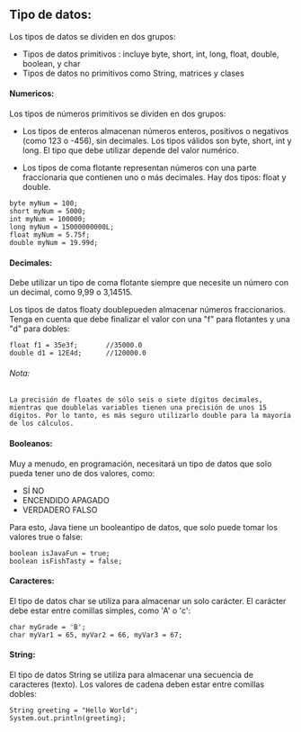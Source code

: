 ## Tipo de datos:

Los tipos de datos se dividen en dos grupos:

- Tipos de datos primitivos : incluye byte, short, int, long, float, double, boolean, y char
- Tipos de datos no primitivos como String, matrices y clases

#### Numericos:
Los tipos de números primitivos se dividen en dos grupos:

- Los tipos de enteros almacenan números enteros, positivos o negativos (como 123 o -456), sin decimales. Los tipos válidos son byte, short, int y long. El tipo que debe utilizar depende del valor numérico.

- Los tipos de coma flotante representan números con una parte fraccionaria que contienen uno o más decimales. Hay dos tipos: float y double.

```ssh
byte myNum = 100;
short myNum = 5000;
int myNum = 100000;
long myNum = 15000000000L;		
float myNum = 5.75f;
double myNum = 19.99d;
```

#### Decimales:
Debe utilizar un tipo de coma flotante siempre que necesite un número con un decimal, como 9,99 o 3,14515.

Los tipos de datos floaty doublepueden almacenar números fraccionarios. Tenga en cuenta que debe finalizar el valor con una "f" para flotantes y una "d" para dobles:

```ssh
float f1 = 35e3f;		//35000.0
double d1 = 12E4d;		//120000.0
```

###### Nota:
```ssh
La precisión de floates de sólo seis o siete dígitos decimales, mientras que doublelas variables tienen una precisión de unos 15 dígitos. Por lo tanto, es más seguro utilizarlo double para la mayoría de los cálculos.
```

#### Booleanos:

Muy a menudo, en programación, necesitará un tipo de datos que solo pueda tener uno de dos valores, como:

- SÍ NO
- ENCENDIDO APAGADO
- VERDADERO FALSO

Para esto, Java tiene un booleantipo de datos, que solo puede tomar los valores true o false:

```ssh
boolean isJavaFun = true;
boolean isFishTasty = false;
```

#### Caracteres:

El tipo de datos char se utiliza para almacenar un solo carácter. El carácter debe estar entre comillas simples, como 'A' o 'c':
```ssh
char myGrade = 'B';		
char myVar1 = 65, myVar2 = 66, myVar3 = 67;	
```

#### String:

El tipo de datos String se utiliza para almacenar una secuencia de caracteres (texto). Los valores de cadena deben estar entre comillas dobles:

```ssh
String greeting = "Hello World";
System.out.println(greeting);
```